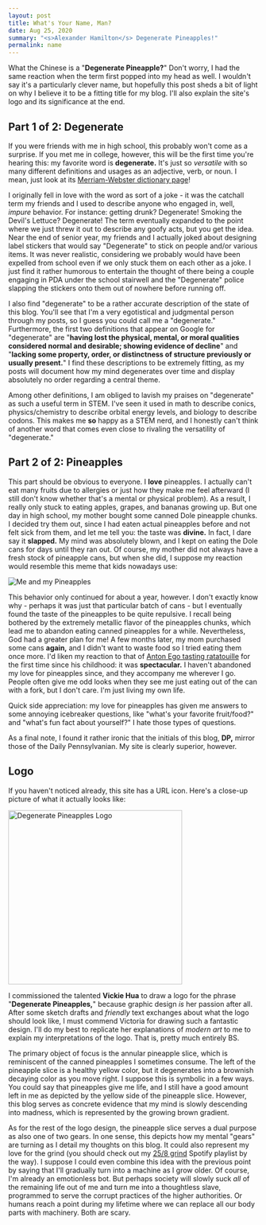 ```yaml
---
layout: post
title: What's Your Name, Man?
date: Aug 25, 2020
summary: "<s>Alexander Hamilton</s> Degenerate Pineapples!"
permalink: name
---
```


What the Chinese is a "**Degenerate Pineapple?**" Don't worry, I had the same reaction when the term first popped into my head as well. I wouldn't say it's a particularly clever name, but hopefully this post sheds a bit of light on why I believe it to be a fitting title for my blog. I'll also explain the site's logo and its significance at the end.

## Part 1 of 2: Degenerate
If you were friends with me in high school, this probably won't come as a surprise. If you met me in college, however, this will be the first time you're hearing this: my favorite word is **degenerate.** It's just so *versatile* with so many different definitions and usages as an adjective, verb, or noun. I mean, just look at its [Merriam-Webster dictionary page](https://www.merriam-webster.com/dictionary/degenerate)!

I originally fell in love with the word as sort of a joke - it was the catchall term my friends and I used to describe anyone who engaged in, well, *impure* behavior. For instance: getting drunk? Degenerate! Smoking the Devil's Lettuce? Degenerate! The term eventually expanded to the point where we just threw it out to describe any goofy acts, but you get the idea. Near the end of senior year, my friends and I actually joked about designing label stickers that would say "Degenerate" to stick on people and/or various items. It was never realistic, considering we probably would have been expelled from school even if we only stuck them on each other as a joke. I just find it rather humorous to entertain the thought of there being a couple engaging in PDA under the school stairwell and the "Degenerate" police slapping the stickers onto them out of nowhere before running off.

I also find "degenerate" to be a rather accurate description of the state of this blog. You'll see that I'm a very egotistical and judgmental person through my posts, so I guess you could call me a "degenerate." Furthermore, the first two definitions that appear on Google for "degenerate" are "**having lost the physical, mental, or moral qualities considered normal and desirable; showing evidence of decline**" and "**lacking some property, order, or distinctness of structure previously or usually present.**" I find these descriptions to be extremely fitting, as my posts will document how my mind degenerates over time and display absolutely no order regarding a central theme.

Among other definitions, I am obliged to lavish my praises on "degenerate" as such a useful term in STEM. I've seen it used in math to describe conics, physics/chemistry to describe orbital energy levels, and biology to describe codons. This makes me **so** happy as a STEM nerd, and I honestly can't think of another word that comes even close to rivaling the versatility of "degenerate."

## Part 2 of 2: Pineapples
This part should be obvious to everyone. I **love** pineapples. I actually can't eat many fruits due to allergies or just how they make me feel afterward (I still don't know whether that's a mental or physical problem). As a result, I really only stuck to eating apples, grapes, and bananas growing up. But one day in high school, my mother bought some canned Dole pineapple chunks. I decided try them out, since I had eaten actual pineapples before and not felt sick from them, and let me tell you: the taste was **divine.** In fact, I dare say it **slapped.** My mind was absolutely blown, and I kept on eating the Dole cans for days until they ran out. Of course, my mother did not always have a fresh stock of pineapple cans, but when she did, I suppose my reaction would resemble this meme that kids nowadays use:

<img alt="Me and my Pineapples" src="../../img/pineapple_meme.png" style="max-height: 500px">

This behavior only continued for about a year, however. I don't exactly know why - perhaps it was just that particular batch of cans - but I eventually found the taste of the pineapples to be quite repulsive. I recall being bothered by the extremely metallic flavor of the pineapples chunks, which lead me to abandon eating canned pineapples for a while. Nevertheless, God had a greater plan for me! A few months later, my mom purchased some cans **again,** and I didn't want to waste food so I tried eating them once more. I'd liken my reaction to that of [Anton Ego tasting ratatouille](https://www.youtube.com/watch?v=5m7SGjJo7c4) for the first time since his childhood: it was **spectacular.** I haven't abandoned my love for pineapples since, and they accompany me wherever I go. People often give me odd looks when they see me just eating out of the can with a fork, but I don't care. I'm just living my own life.

Quick side appreciation: my love for pineapples has given me answers to some annoying icebreaker questions, like "what's your favorite fruit/food?" and "what's fun fact about yourself?" I hate those types of questions.

As a final note, I found it rather ironic that the initials of this blog, **DP,** mirror those of the Daily Pennsylvanian. My site is clearly superior, however.

## Logo
If you haven't noticed already, this site has a URL icon. Here's a close-up picture of what it actually looks like:

<img alt="Degenerate Pineapples Logo" src="../../img/dp_logo.png" width="350px">

I commissioned the talented **Vickie Hua** to draw a logo for the phrase "**Degenerate Pineapples,**" because graphic design *is* her passion after all. After some sketch drafts and *friendly* text exchanges about what the logo should look like, I must commend Victoria for drawing such a fantastic design. I'll do my best to replicate her explanations of *modern art* to me to explain my interpretations of the logo. That is, pretty much entirely BS.

The primary object of focus is the annular pineapple slice, which is reminiscent of the canned pineapples I sometimes consume. The left of the pineapple slice is a healthy yellow color, but it degenerates into a brownish decaying color as you move right. I suppose this is symbolic in a few ways. You could say that pineapples give me life, and I still have a good amount left in me as depicted by the yellow side of the pineapple slice. However, this blog serves as concrete evidence that my mind is slowly descending into madness, which is represented by the growing brown gradient.

As for the rest of the logo design, the pineapple slice serves a dual purpose as also one of two gears. In one sense, this depicts how my mental "gears" are turning as I detail my thoughts on this blog. It could also represent my love for the grind (you should check out my [25/8 grind](https://open.spotify.com/playlist/0lZYyz78c0pcbVTMbDv3S3) Spotify playlist by the way). I suppose I could even combine this idea with the previous point by saying that I'll gradually turn into a machine as I grow older. Of course, I'm already an emotionless bot. But perhaps society will slowly suck *all* of the remaining life out of me and turn me into a thoughtless slave, programmed to serve the corrupt practices of the higher authorities. Or humans reach a point during my lifetime where we can replace all our body parts with machinery. Both are scary.
